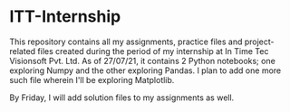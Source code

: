 # ITT-Internship

This repository contains all my assignments, practice files and project-related files created during the period of my internship at In Time Tec  Visionsoft Pvt. Ltd.
As of 27/07/21, it contains 2 Python notebooks; one exploring Numpy and the other exploring Pandas.
I plan to add one more such file wherein I'll be exploring Matplotlib.

By Friday, I will add solution files to my assignments as well.
